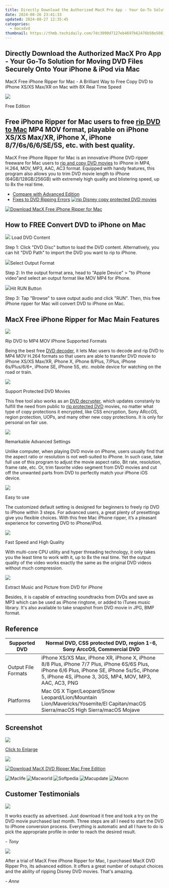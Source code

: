 ```yaml
---
title: Directly Download the Authorized MacX Pro App - Your Go-To Solution for Moving DVD Files Securely Onto Your iPhone & iPod via Mac
date: 2024-08-26 23:41:33
updated: 2024-08-27 12:35:45
categories:
  - macxdvd
thumbnail: https://thmb.techidaily.com/7dc3990d7127eb4697b62478b58e508110f3846153c4979b3c9a42816701b4b9.jpg
---
```


## Directly Download the Authorized MacX Pro App - Your Go-To Solution for Moving DVD Files Securely Onto Your iPhone & iPod via Mac

MacX Free iPhone Ripper for Mac \- A Brilliant Way to Free Copy DVD to iPhone XS/XS Max/XR on Mac with 8X Real Time Speed

![](https://www.macxdvd.com/iphone-ripper-for-mac-free/../face/iphone-ripper.jpg) 

Free Edition

## Free iPhone Ripper for Mac users to free [rip DVD to Mac](https://tools.techidaily.com/macxdvd/products/) MP4 MOV format, playable on iPhone XS/XS Max/XR, iPhone X, iPhone 8/7/6s/6/6/SE/5S, etc. with best quality.

MacX Free iPhone Ripper for Mac is an innovative iPhone DVD ripper freeware for Mac users to [rip and copy DVD movies](https://tools.techidaily.com/macxdvd/products/) to iPhone in MP4, H.264, MOV, MP3, AAC, AC3 format. Equipped with handy features, this program also allows you to trim DVD movie length to iPhone (64GB/128GB/256GB) with extremely high quality and blistering speed, up to 8x the real time.

* [Compare with Advanced Edition](https://tools.techidaily.com/macxdvd/products/)
* [Fixes to DVD Ripping Errors](https://tools.techidaily.com/macxdvd/products/)
[![rip Disney copy protected DVD movies](https://www.macxdvd.com/iphone-ripper-for-mac-free/../image/macxdvdpro-banner-mini.jpg)](https://tools.techidaily.com/macxdvd/products/) 

[![Download MacX Free iPhone Ripper for Mac](https://www.macxdvd.com/iphone-ripper-for-mac-free/../image/bottom-download-big.jpg)](https://www.macxdvd.com/download/macx-free-iphone-ripper-for-mac.dmg) 

## How to FREE Convert DVD to iPhone on Mac

![](https://www.macxdvd.com/iphone-ripper-for-mac-free/../i-pic/1.png) Load DVD Content 

Step 1: Click "DVD Disc" button to load the DVD content. Alternatively, you can hit "DVD Path" to import the DVD you want to rip to iPhone.

![](https://www.macxdvd.com/iphone-ripper-for-mac-free/../i-pic/2.png)Select Output Format 

Step 2: In the output format area, head to "Apple Device" > "to iPhone video"and select an output format like MOV MP4 for iPhone.

![](https://www.macxdvd.com/iphone-ripper-for-mac-free/../i-pic/3.png)Hit RUN Button

Step 3: Tap "Browse" to save output audio and click "RUN". Then, this free iPhone ripper for Mac will convert DVD to iPhone on Mac. 

## MacX Free iPhone Ripper for Mac Main Features

![](https://www.macxdvd.com/iphone-ripper-for-mac-free/image/1.jpg) 

Rip DVD to MP4 MOV iPhone Supported Formats

Being the best free [DVD decoder](https://tools.techidaily.com/macxdvd/products/), it lets Mac users to decode and rip DVD to MP4 MOV H.264 formats so that users are able to transfer DVD movie to iPhone XS/XS Max/XR, iPhone X, iPhone 8/Plus, 7/Plus, iPhone 6s/Plus/6/6+, iPhone SE, iPhone 5S, etc. mobile device for watching on the road or train.

![](https://www.macxdvd.com/iphone-ripper-for-mac-free/image/2.jpg) 

Support Protected DVD Movies

This free tool also works as an [DVD decrypter](https://tools.techidaily.com/macxdvd/products/), which updates constanly to fulfill the need from public to [rip protected DVD](https://tools.techidaily.com/macxdvd/products/) movies, no matter what type of copy protections it encrypted, like CSS encryption, Sony ARccOS, region protection, UOPs, and many other new copy protections. It is only for personal on fair use.

![](https://www.macxdvd.com/iphone-ripper-for-mac-free/image/3.jpg) 

Remarkable Advanced Settings

Unlike computer, when playing DVD movie on iPhone, users usually find that the aspect ratio or resolution is not well-suited to iPhone. In such case, take full use of this program to adjust the movie aspect ratio, Bit rate, resolution, frame rate, etc. Or, trim favorite video segment from DVD movies and cut off the unwanted parts from DVD to perfectly match your iPhone iOS device.

![](https://www.macxdvd.com/iphone-ripper-for-mac-free/image/4.jpg) 

Easy to use

The customized default setting is designed for beginners to freely rip DVD to iPhone within 3 steps. For advanced users, a great plenty of presettings give you flexible choices. With this free Mac iPhone ripper, it’s a pleasant experience for converting DVD to iPhone/iPod. 

![](https://www.macxdvd.com/iphone-ripper-for-mac-free/image/5.jpg) 

Fast Speed and High Quality

With multi-core CPU utility and hyper threading technology, it only takes you the least time to work with it, up to 8x the real time. Yet the output quality of the video works exactly the same as the original DVD videos without much compression.

![](https://www.macxdvd.com/iphone-ripper-for-mac-free/image/6.jpg) 

Extract Music and Picture from DVD for iPhone

Besides, it is capable of extracting soundtracks from DVDs and save as MP3 which can be used as iPhone ringtone, or added to iTunes music library. It's also available to take snapshot from DVD movie in JPG, BMP format. 

## Reference

| Supported DVD       | Normal DVD, CSS protected DVD, region 1-6, Sony ArccOS, Commercial DVD                                                                                                                                 |
| ------------------- | ------------------------------------------------------------------------------------------------------------------------------------------------------------------------------------------------------ |
| Output File Formats | iPhone XS/XS Max, iPhone XR, iPhone X, iPhone 8/8 Plus, iPhone 7/7 Plus, iPhone 6S/6S Plus, iPhone 6/6 Plus, iPhone SE, iPhone 5s/5c, iPhone 5, iPhone 4S, iPhone 3, 3GS, MP4, MOV, MP3, AAC, AC3, PNG |
| Platforms           | Mac OS X Tiger/Leopard/Snow Leopard/Lion/Mountain Lion/Mavericks/Yosemite/El Capitan/macOS Sierra/macOS High Sierra/macOS Mojave                                                                       |

## Screenshot

![](https://www.macxdvd.com/iphone-ripper-for-mac-free/image/screenshot.jpg)

[Click to Enlarge](https://tools.techidaily.com/macxdvd/products/)

![](https://www.macxdvd.com/iphone-ripper-for-mac-free/image/screenshot_02.jpg) 

[![Download MacX DVD Ripper Mac Free Edition](https://www.macxdvd.com/iphone-ripper-for-mac-free/../image/bottom-download-big.jpg)](https://www.macxdvd.com/download/macx-free-iphone-ripper-for-mac.dmg)

![Maclife](https://www.macxdvd.com/iphone-ripper-for-mac-free/../i-pic/maclife.gif) ![Macworld](https://www.macxdvd.com/iphone-ripper-for-mac-free/../i-pic/macworld.gif) ![Softpedia](https://www.macxdvd.com/iphone-ripper-for-mac-free/../i-pic/softpedia.gif) ![Macupdate](https://www.macxdvd.com/iphone-ripper-for-mac-free/../i-pic/macupdate.gif) ![Macnn](https://www.macxdvd.com/iphone-ripper-for-mac-free/../i-pic/macnn.gif) 

## Customer Testimonials

![](https://www.macxdvd.com/iphone-ripper-for-mac-free/../image/customer-ico.jpg) 

It works exactly as advertised. Just download it free and took a try on the DVD movie purchased last month. Three steps are all I need to start the DVD to iPhone conversion process. Everything is automatic and all I have to do is pick the appropriate profile in order to reach the desired result.

_\- Tony_ 

![](https://www.macxdvd.com/iphone-ripper-for-mac-free/../image/customer-ico.jpg) 

After a trial of MacX Free iPhone Ripper for Mac, I purchased MacX DVD Ripper Pro, its advanced edition. It offers a great number of outuput choices and the ability of ripping Disney DVD movies. That's amazing.

_\- Anne_

<ins class="adsbygoogle"
     style="display:block"
     data-ad-format="autorelaxed"
     data-ad-client="ca-pub-7571918770474297"
     data-ad-slot="1223367746"></ins>



<ins class="adsbygoogle"
     style="display:block"
     data-ad-client="ca-pub-7571918770474297"
     data-ad-slot="8358498916"
     data-ad-format="auto"
     data-full-width-responsive="true"></ins>
